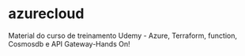 # azurecloud
Material do curso de treinamento Udemy - Azure, Terraform, function, Cosmosdb e API Gateway-Hands On!
